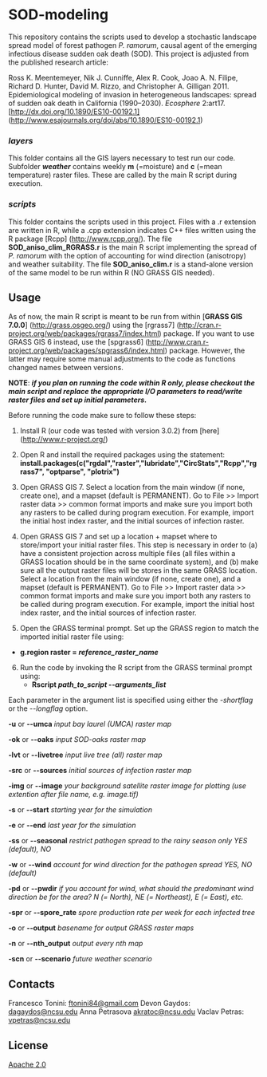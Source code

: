 # SOD-modeling
This repository contains the scripts used to develop a stochastic landscape spread model of forest pathogen *P. ramorum*, causal agent of the emerging infectious disease sudden oak death (SOD). This project is adjusted from the published research article:

Ross K. Meentemeyer, Nik J. Cunniffe, Alex R. Cook, Joao A. N. Filipe, Richard D. Hunter, David M. Rizzo, and Christopher A. Gilligan 2011. Epidemiological modeling of invasion in heterogeneous landscapes: spread of sudden oak death in California (1990–2030). *Ecosphere* 2:art17. [http://dx.doi.org/10.1890/ES10-00192.1] (http://www.esajournals.org/doi/abs/10.1890/ES10-00192.1) 

### *layers*
This folder contains all the GIS layers necessary to test run our code. Subfolder **_weather_** contains weekly **m** (=moisture) and **c** (=mean temperature) raster files. These are called by the main R script during execution.

### *scripts*
This folder contains the scripts used in this project. Files with a .r extension are written in R, while a .cpp extension indicates C++ files written using the R package [Rcpp] (http://www.rcpp.org/). The file **SOD\_aniso\_clim\_RGRASS.r** is the main R script implementing the spread of *P. ramorum* with the option of accounting for wind direction (anisotropy) and weather suitability. The file **SOD\_aniso\_clim.r** is a stand-alone version of the same model to be run within R (NO GRASS GIS needed).

## Usage

As of now, the main R script is meant to be run from within [**GRASS GIS 7.0.0**] (http://grass.osgeo.org/) using the [rgrass7] (http://cran.r-project.org/web/packages/rgrass7/index.html) package. If you want to use GRASS GIS 6 instead, use the [spgrass6] (http://www.cran.r-project.org/web/packages/spgrass6/index.html) package. However, the latter may require some manual adjustments to the code as functions changed names between versions. 

**NOTE**: **_if you plan on running the code within R only, please checkout the main script and replace the appropriate I/O parameters to read/write raster files and set up initial parameters._**

Before running the code make sure to follow these steps:

1. Install R (our code was tested with version 3.0.2) from [here] (http://www.r-project.org/)

2. Open R and install the required packages using the statement:
**install.packages(c("rgdal","raster","lubridate","CircStats","Rcpp","rgrass7", "optparse", "plotrix")**

3. Open GRASS GIS 7. Select a location from the main window (if none, create one), and a mapset (default is PERMANENT). Go to File >> Import raster data >> common format imports and make sure you import both any rasters to be called during program execution. For example, import the initial host index raster, and the initial sources of infection raster.

4. Open GRASS GIS 7 and set up a location + mapset where to store/import your initial raster files. This step is necessary in order to (a) have a consistent projection across multiple files (all files within a GRASS location should be in the same coordinate system), and (b) make sure all the output raster files will be stores in the same GRASS location. Select a location from the main window (if none, create one), and a mapset (default is PERMANENT). Go to File >> Import raster data >> common format imports and make sure you import both any rasters to be called during program execution. For example, import the initial host index raster, and the initial sources of infection raster.

5. Open the GRASS terminal prompt. Set up the GRASS region to match the imported initial raster file using:
  * **g.region raster = _reference\_raster\_name_**

6. Run the code by invoking the R script from the GRASS terminal prompt using:
    * **Rscript _path\_to\_script_ --_arguments\_list_** 
    
Each parameter in the argument list is specified using either the *-shortflag* or the *--longflag* option.

**-u** or **--umca** _input bay laurel (UMCA) raster map_

**-ok** or **--oaks** _input SOD-oaks raster map_  
  
**-lvt** or **--livetree** _input live tree (all) raster map_

**-src** or **--sources** _initial sources of infection raster map_

**-img** or **--image** _your background satellite raster image for plotting (use extention after file name, e.g. image.tif)_

**-s** or **--start** _starting year for the simulation_

**-e** or **--end** _last year for the simulation_

**-ss** or **--seasonal** _restrict pathogen spread to the rainy season only YES (default), NO_

**-w** or **--wind** _account for wind direction for the pathogen spread YES, NO (default)_

**-pd** or **--pwdir** _if you account for wind, what should the predominant wind direction be for the area? N (= North), NE (= Northeast), E (= East), etc._

**-spr** or **--spore_rate** _spore production rate per week for each infected tree_

**-o** or **--output** _basename for output GRASS raster maps_

**-n** or **--nth_output** _output every nth map_

**-scn** or **--scenario** _future weather scenario_

## Contacts

Francesco Tonini: <ftonini84@gmail.com>
Devon Gaydos: <dagaydos@ncsu.edu>
Anna Petrasova <akratoc@ncsu.edu>
Vaclav Petras: <vpetras@ncsu.edu>

## License

[Apache 2.0](LICENSE)
